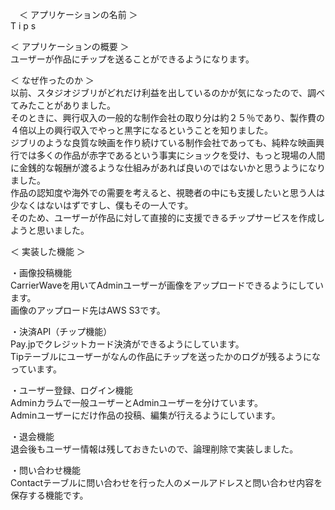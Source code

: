 　＜ アプリケーションの名前 ＞<br>
 T i p s


＜ アプリケーションの概要 ＞<br>
ユーザーが作品にチップを送ることができるようになります。


＜ なぜ作ったのか ＞<br>
以前、スタジオジブリがどれだけ利益を出しているのかが気になったので、調べてみたことがありました。<br>
そのときに、興行収入の一般的な制作会社の取り分は約２５％であり、製作費の４倍以上の興行収入でやっと黒字になるということを知りました。<br>
ジブリのような良質な映画を作り続けている制作会社であっても、純粋な映画興行では多くの作品が赤字であるという事実にショックを受け、もっと現場の人間に金銭的な報酬が渡るような仕組みがあれば良いのではないかと思うようになりました。<br>
作品の認知度や海外での需要を考えると、視聴者の中にも支援したいと思う人は少なくはないはずですし、僕もその一人です。<br>
そのため、ユーザーが作品に対して直接的に支援できるチップサービスを作成しようと思いました。


＜ 実装した機能 ＞

・画像投稿機能<br>
CarrierWaveを用いてAdminユーザーが画像をアップロードできるようにしています。<br>
画像のアップロード先はAWS S3です。

・決済API（チップ機能）<br>
Pay.jpでクレジットカード決済ができるようにしています。<br>
Tipテーブルにユーザーがなんの作品にチップを送ったかのログが残るようになっています。

・ユーザー登録、ログイン機能<br>
Adminカラムで一般ユーザーとAdminユーザーを分けています。<br>
Adminユーザーにだけ作品の投稿、編集が行えるようにしています。

・退会機能<br>
退会後もユーザー情報は残しておきたいので、論理削除で実装しました。

・問い合わせ機能<br>
Contactテーブルに問い合わせを行った人のメールアドレスと問い合わせ内容を保存する機能です。


